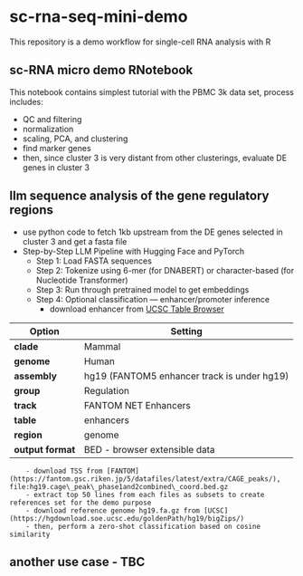 # sc-rna-seq-mini-demo
This repository is a demo workflow for single-cell RNA analysis with R

## sc-RNA micro demo RNotebook
This notebook contains simplest tutorial with the PBMC 3k data set, process includes:
- QC and filtering
- normalization 
- scaling, PCA, and clustering 
- find marker genes
- then, since cluster 3 is very distant from other clusterings, evaluate DE genes in cluster 3

## llm sequence analysis of the gene regulatory regions
- use python code to fetch 1kb upstream from the DE genes selected in cluster 3 and get a fasta file
- Step-by-Step LLM Pipeline with Hugging Face and PyTorch
    -  Step 1: Load FASTA sequences
    -  Step 2: Tokenize using 6-mer (for DNABERT) or character-based (for Nucleotide Transformer)
    - Step 3: Run through pretrained model to get embeddings
    - Step 4: Optional classification — enhancer/promoter inference
        - download enhancer from [UCSC Table Browser](https://genome.ucsc.edu/cgi-bin/hgTables) 

| Option            | Setting                                     |
| ----------------- | ------------------------------------------- |
| **clade**         | Mammal                                      |
| **genome**        | Human                                       |
| **assembly**      | hg19 (FANTOM5 enhancer track is under hg19) |
| **group**         | Regulation                                  |
| **track**         | FANTOM NET Enhancers                           |
| **table**         | enhancers                                   |
| **region**        | genome                                      |
| **output format** | BED - browser extensible data               |
  
        - download TSS from [FANTOM](https://fantom.gsc.riken.jp/5/datafiles/latest/extra/CAGE_peaks/), file:hg19.cage\_peak\_phase1and2combined\_coord.bed.gz 
        - extract top 50 lines from each files as subsets to create references set for the demo purpose
        - download reference genome hg19.fa.gz from [UCSC](https://hgdownload.soe.ucsc.edu/goldenPath/hg19/bigZips/)
        - then, perform a zero-shot classification based on cosine similarity

## another use case - TBC 
